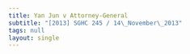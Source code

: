 ```yaml
---
title: Yan Jun v Attorney-General
subtitle: "[2013] SGHC 245 / 14\_November\_2013"
tags: null
layout: single
---
```


